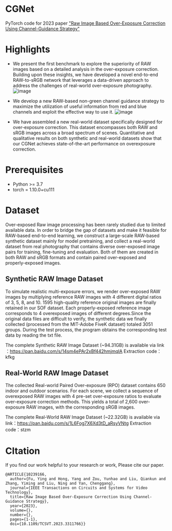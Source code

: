# CGNet
PyTorch code for 2023 paper ["Raw Image Based Over-Exposure Correction Using Channel-Guidance Strategy"](https://ieeexplore.ieee.org/abstract/document/10239166)



# Highlights
- We present the first benchmark to explore the superiority of RAW images based on a detailed analysis in the over-exposure correction. Building upon these insights, we have developed a novel end-to-end RAW-to-sRGB network that leverages a data-driven approach to address the challenges of real-world over-exposure photography.
![image](https://github.com/whiteknight-WJN/CGNet/assets/90306495/bfd23b48-c841-4aeb-9c39-9358daca861c)

- We develop a new RAW-based non-green channel guidance strategy to maximize the utilization of useful information from red and blue channels and exploit the effective way to use it.
![image](https://github.com/whiteknight-WJN/CGNet/assets/90306495/8fee0572-9265-4b28-83eb-759688eb0827)

- We have assembled a new real-world dataset specifically designed for over-exposure correction. This dataset encompasses both RAW and sRGB images across a broad spectrum of scenes. Quantitative and qualitative results on both synthetic and real-world datasets show that our CGNet achieves state-of-the-art performance on overexposure correction.
# Prerequisites
- Python  >=  3.7
- torch  =  1.10.0+cu111

# Dataset
Over-exposed Raw image processing has been rarely studied due to limited available data. In order to bridge the gap of datasets and make it feasible for RAW-based end-to-end learning, we construct a large-scale RAW-based synthetic dataset mainly for model pretraining, and collect a real-world dataset from real photography that contains diverse over-exposed image pairs for training, fine-tuning and evaluation. Both of them are created in both RAW and sRGB formats and contain paired over-exposed and properly-exposed images.

## Synthetic RAW Image Dataset
To simulate realistic multi-exposure errors, we render over-exposed RAW images by multiplying reference RAW images with 4 different digital ratios of 3, 5, 8, and 10. 1595 high-quality reference original images are finally retained in our SOF dataset. Each properly-exposed reference image corresponds to 4 overexposed images of different degrees.Since the original data files are difficult to verify, the synthetic data we finally collected (processed from the MIT-Adobe FiveK dataset) totaled 3051 groups. During the test process, the program obtains the corresponding test data by reading the txt file.

The complete Synthetic RAW Image Dataset (~94.31GB) is available via link ：https://pan.baidu.com/s/14sm4ePAr2xBf442hmjmqlA 
Extraction code：kfkg 

## Real-World RAW Image Dataset
The collected Real-world Paired Over-exposure (RPO) dataset contains 650 indoor and outdoor scenarios. For each scene, we collect a sequence of overexposed RAW images with 4 pre-set over-exposure ratios to evaluate over-exposure correction methods. This yields a total of 2,600 over-exposure RAW images, with the corresponding sRGB images.

The complete Real-World RAW Image Dataset (~22.32GB) is available via link：https://pan.baidu.com/s/1L6Fog7X6Xd3tD_aRsyVNtg 
Extraction code：stzm 

# CItation
If you find our work helpful to your research or work, Please cite our paper.

```
@ARTICLE{10239166,
  author={Fu, Ying and Hong, Yang and Zou, Yunhao and Liu, Qiankun and Zhang, Yiming and Liu, Ning and Yan, Chenggang},
  journal={IEEE Transactions on Circuits and Systems for Video Technology}, 
  title={Raw Image Based Over-Exposure Correction Using Channel-Guidance Strategy}, 
  year={2023},
  volume={},
  number={},
  pages={1-1},
  doi={10.1109/TCSVT.2023.3311766}}
```
